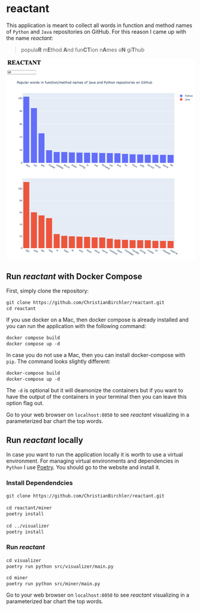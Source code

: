 # reactant
This application is meant to collect all words in function and method names of `Python` and `Java` repositories on
GitHub. For this reason I came up with the name *reactant*:

> popula**R** m**E**thod **A**nd fun**CT**ion n**A**mes o**N** gi**T**hub

![](resources/screenshot.png)

## Run *reactant* with Docker Compose
First, simply clone the repository:
```
git clone https://github.com/ChristianBirchler/reactant.git
cd reactant
```
If you use docker on a Mac, then docker compose is already installed and you can run the application with the following
command:
```
docker compose build
docker compose up -d
```
In case you do not use a Mac, then you can install docker-compose with `pip`. The command looks slightly different:
```
docker-compose build
docker-compose up -d
```
The `-d` is optional but it will deamonize the containers but if you want to have the output of the containers in your
terminal then you can leave this option flag out.

Go to your web browser on `localhost:8050` to see *reactant* visualizing in a parameterized bar chart the top words.

## Run *reactant* locally
In case you want to run the application locally it is worth to use a virtual environment. For managing virtual
environments and dependencies in `Python` I use [Poetry](https://python-poetry.org/). You should go to the website and
install it.

### Install Dependendcies
```
git clone https://github.com/ChristianBirchler/reactant.git

cd reactant/miner
poetry install

cd ../visualizer
poetry install
```

### Run *reactant*
```
cd visualizer
poetry run python src/visualizer/main.py
```

```
cd miner
poetry run python src/miner/main.py
```

Go to your web browser on `localhost:8050` to see *reactant* visualizing in a parameterized bar chart the top words.

